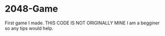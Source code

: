 # 2048-Game
First game I made. THIS CODE IS NOT ORIGINALLY MINE
I am a begginer so any tips would help.
